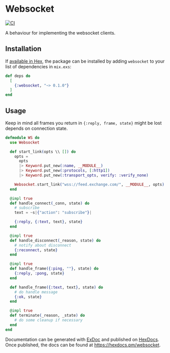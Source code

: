# Websocket

[![CI](https://github.com/vshev4enko/websocket/actions/workflows/ci.yml/badge.svg)](https://github.com/vshev4enko/websocket/actions/workflows/ci.yml)

A behaviour for implementing the websocket clients.

## Installation

If [available in Hex](https://hex.pm/docs/publish), the package can be installed
by adding `websocket` to your list of dependencies in `mix.exs`:

```elixir
def deps do
  [
    {:websocket, "~> 0.1.0"}
  ]
end
```

## Usage

Keep in mind all frames you return in `{:reply, frame, state}` might be lost depends on connection state.

```elixir
defmodule WS do
  use Websocket

  def start_link(opts \\ []) do
    opts =
      opts
      |> Keyword.put_new(:name, __MODULE__)
      |> Keyword.put_new(:protocols, [:http1])
      |> Keyword.put_new(:transport_opts, verify: :verify_none)

    Websocket.start_link("wss://feed.exchange.com/", __MODULE__, opts)
  end

  @impl true
  def handle_connect(_conn, state) do
    # subscribe
    text = ~s|{"action": "subscribe"}|

    {:reply, {:text, text}, state}
  end

  @impl true
  def handle_disconnect(_reason, state) do
    # notify about disconnect
    {:reconnect, state}
  end

  @impl true
  def handle_frame({:ping, ""}, state) do
    {:reply, :pong, state}
  end

  def handle_frame({:text, text}, state) do
    # do handle message
    {:ok, state}
  end

  @impl true
  def terminate(_reason, _state) do
    # do some cleanup if necessary
  end
end
```

Documentation can be generated with [ExDoc](https://github.com/elixir-lang/ex_doc)
and published on [HexDocs](https://hexdocs.pm). Once published, the docs can
be found at <https://hexdocs.pm/websocket>.


